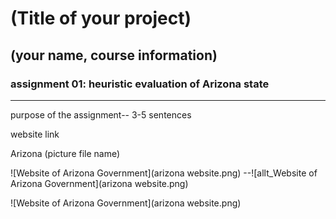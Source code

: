 # (Title of your project)
## (your name, course information)

### assignment 01: heuristic evaluation of Arizona state

---

purpose of the assignment-- 3-5 sentences

website link

Arizona (picture file name)

![Website of Arizona Government](arizona website.png)
--![allt_Website of Arizona Government](arizona website.png)

![Website of Arizona Government](arizona website.png)

